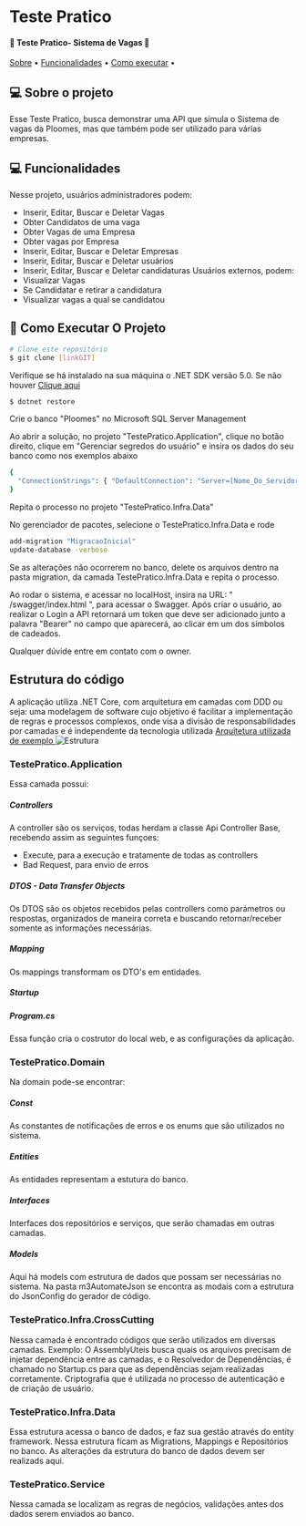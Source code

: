 # Teste Pratico

<h4 text-align="center"> 
	🚧 Teste Pratico- Sistema de Vagas  🚧
</h4>

<p text-align="center">
 <a href="#-sobre-o-projeto">Sobre</a> •
 <a href="#-funcionalidades">Funcionalidades</a> •
 <a href="#-como-executar-o-projeto">Como executar</a> • 
</p>


## 💻 Sobre o projeto

 Esse Teste Pratico, busca demonstrar uma API que simula o Sistema de vagas da Ploomes, mas que também pode ser utilizado para várias empresas. 

## 💻 Funcionalidades
 Nesse projeto, usuários administradores podem:
 - Inserir, Editar, Buscar e Deletar Vagas
 - Obter Candidatos de uma vaga
 - Obter Vagas de uma Empresa
 - Obter vagas por Empresa
 - Inserir, Editar, Buscar e Deletar Empresas
 - Inserir, Editar, Buscar e Deletar usuários
 - Inserir, Editar, Buscar e Deletar candidaturas
 Usuários externos, podem: 
 - Visualizar Vagas
 - Se Candidatar e retirar a candidatura
 - Visualizar vagas a qual se candidatou

## 🎲 Como Executar O Projeto

```bash
# Clone este repositório
$ git clone [linkGIT]
```
Verifique se há instalado na sua máquina o .NET SDK versão 5.0. Se não houver <a href="https://dotnet.microsoft.com/en-us/download/dotnet/5.0">Clique aqui</a>
```bash
$ dotnet restore
```
Crie o banco "Ploomes" no Microsoft SQL Server Management

Ao abrir a solução, no projeto "TestePratico.Application", clique no botão direito, clique em "Gerenciar segredos do usuário" e insira os dados do seu banco como nos exemplos abaixo
```bash
{
  "ConnectionStrings": { "DefaultConnection": "Server=[Nome_Do_Servidor];Database=Ploomes;Trusted_Connection=true;MultipleActiveResultSets=true;Persist Security Info=True;User ID=[user]; Password=[senha]" }
}
```

Repita o processo no projeto "TestePratico.Infra.Data"

No gerenciador de pacotes, selecione o TestePratico.Infra.Data e rode
```bash
add-migration "MigracaoInicial"
update-database -verbose
```
Se as alterações não ocorrerem no banco, delete os arquivos dentro na pasta migration, da camada TestePratico.Infra.Data e repita o processo.

Ao rodar o sistema, e acessar no localHost, insira na URL: " /swagger/index.html ", para acessar o Swagger.
Após criar o usuário, ao realizar o Login a API retornará um token que deve ser adicionado junto a palavra "Bearer" no campo que aparecerá, ao clicar em um dos símbolos de cadeados.

Qualquer dúvide entre em contato com o owner.

## Estrutura do código

A aplicação utiliza .NET Core, com arquitetura em camadas com DDD ou seja: uma modelagem de software cujo objetivo é facilitar a implementação de regras e processos complexos, onde visa a divisão de responsabilidades por camadas e é independente da tecnologia utilizada
<a href="https://alexalvess.medium.com/criando-uma-api-em-net-core-baseado-na-arquitetura-ddd-2c6a409c686">
  Arquitetura utilizada de exemplo
</a>
  <img alt="Estrutura" src="https://miro.medium.com/max/1282/1*qpHCIA7RDfW89KtSUXGJog.png">


### TestePratico.Application

Essa camada possui: 
##### Controllers

A controller são os serviços, todas herdam a classe Api Controller Base, recebendo assim as seguintes funçoes:
 * Execute, para a execução e tratamente de todas as controllers
 * Bad Request, para envio de erros

##### DTOS - Data Transfer Objects

Os DTOS são os objetos recebidos pelas controllers como parámetros ou respostas, organizados de maneira correta e buscando retornar/receber somente as informações necessárias.

##### Mapping

Os mappings transformam os DTO's em entidades.

##### Startup


##### Program.cs

Essa função cria o costrutor do local web, e as configurações da aplicação.

### TestePratico.Domain

Na domain pode-se encontrar:

##### Const

As constantes de notificações de erros e os enums que são utilizados no sistema.

##### Entities

As entidades representam a estutura do banco.

##### Interfaces

Interfaces dos repositórios e serviços, que serão chamadas em outras camadas.

##### Models

Aqui há models com estrutura de dados que possam ser necessárias no sistema.
Na pasta m3AutomateJson se encontra as modais com a estrutura do JsonConfig do gerador de código.

### TestePratico.Infra.CrossCutting
Nessa camada é encontrado códigos que serão utilizados em diversas camadas.
Exemplo:
O AssemblyUteis busca quais os arquivos precisam de injetar dependência entre as camadas, e o Resolvedor de Dependências, é chamado no Startup.cs para que as dependências sejam realizadas corretamente.
Criptografia que é utilizada no processo de autenticação e de criação de usuário.
### TestePratico.Infra.Data
Essa estrutura acessa o banco de dados, e faz sua gestão através do entity framework.
Nessa estrutura ficam as Migrations, Mappings e Repositórios no banco.
As alterações da estrutura do banco de dados devem ser realizads aqui.

### TestePratico.Service
Nessa camada se localizam as regras de negócios, validações antes dos dados serem enviados ao banco.
